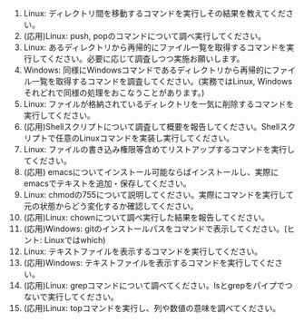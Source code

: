 1. Linux: ディレクトリ間を移動するコマンドを実行しその結果を教えてください。
1. (応用)Linux: push, popのコマンドについて調べ実行してください。
1. Linux: あるディレクトリから再帰的にファイル一覧を取得するコマンドを実行してください。必要に応じて調査しつつ実施お願いします。
1. Windows: 同様にWindowsコマンドであるディレクトリから再帰的にファイル一覧を取得するコマンドを調査してください。(実務ではLinux, Windowsそれどれで同様の処理をおこなうことがあります。)
1. Linux: ファイルが格納されているディレクトリを一気に削除するコマンドを実行してください。
1. (応用)Shellスクリプトについて調査して概要を報告してください。Shellスクリプトで任意のLinuxコマンドを実装し実行してください。
1. Linux: ファイルの書き込み権限等含めてリストアップするコマンドを実行してください。
1. (応用) emacsについてインストール可能ならばインストールし、実際にemacsでテキストを追加・保存してください。
1. Linux: chmodの755について説明してください。実際にコマンドを実行して元の状態からどう変化するか確認してください。
1. (応用)Linux: chownについて調べ実行した結果を報告してください。
1. (応用)Windows: gitのインストールパスをコマンドで表示してください。(ヒント: Linuxではwhich)
1. Linux: テキストファイルを表示するコマンドを実行してください。
1. (応用)Windows: テキストファイルを表示するコマンドを実行してください。
1. (応用)Linux: grepコマンドについて調べてください。lsとgrepをパイプでつないで実行してください。
1. (応用)Linux: topコマンドを実行し、列や数値の意味を調べてください。